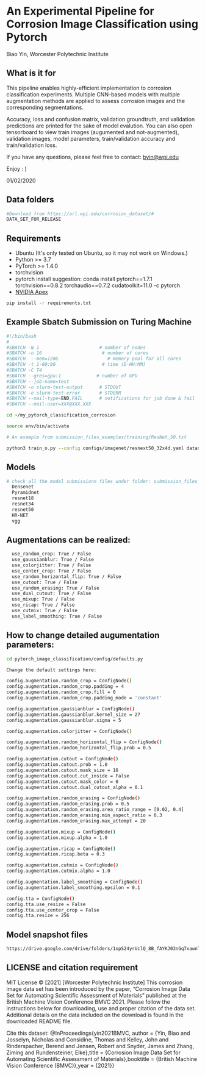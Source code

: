 # An Experimental Pipeline for Corrosion Image Classification using Pytorch

Biao Yin, Worcester Polytechnic Institute


## What is it for

This pipeline enables highly-efficient implementation to corrosion classification experiments. Multiple CNN-based models with multiple augmentation methods are applied to assess corrosion images and the corresponding segmentations.

Accuracy, loss and confusion matrix, validation groundtruth, and validation predictions are printed for the sake of model evalution.
You can also open tensorboard to view train images (augumented and not-augmented), validation images, model parameters, train/validation accuracy and train/validation loss.

If you have any questions, please feel free to contact: byin@wpi.edu

Enjoy : )

01/02/2020

## Data folders
```bash
#Download from https://arl.wpi.edu/corrosion_dataset/#
DATA_SET_FOR_RELEASE
```

## Requirements

* Ubuntu (It's only tested on Ubuntu, so it may not work on Windows.)
* Python >= 3.7
* PyTorch >= 1.4.0
* torchvision
* pytorch install suggestion: conda install pytorch==1.7.1 torchvision==0.8.2 torchaudio==0.7.2 cudatoolkit=11.0 -c pytorch
* [NVIDIA Apex](https://github.com/NVIDIA/apex)

```bash
pip install -r requirements.txt
```

## Example Sbatch Submission on Turing Machine 

```bash
#!/bin/bash
#
#SBATCH -N 1                      # number of nodes
#SBATCH -n 16                      # number of cores
#SBATCH  --mem=120G                  # memory pool for all cores
#SBATCH -t 1-00:00                 # time (D-HH:MM)
#SBATCH -C T4
#SBATCH --gres=gpu:1             # number of GPU
#SBATCH --job-name=test
#SBATCH -o slurm-test-output      # STDOUT
#SBATCH -e slurm-test-error       # STDERR
#SBATCH --mail-type=END,FAIL      # notifications for job done & fail
#SBATCH --mail-user=XXX@XXX.XXX

cd ~/my_pytorch_classification_corrosion

source env/bin/activate

# An example from submission_files_examples/training/ResNet_50.txt

python3 train_o.py --config configs/imagenet/resnext50_32x4d.yaml dataset.dataset_dir DATA_SET_FOR_RELEASE/DATA_SET_FOR_RELEASE/renamed/cross_val_1  dataset.n_classes 5 train.base_lr 1e-3 train.weight_decay 5e-2 train.batch_size 32 validation.batch_size 1 scheduler.epochs 2000 scheduler.warmup.type 'exponential' scheduler.type 'cosine' augmentation.use_colorjitter True augmentation.colorjitter.bright_1 1.5 augmentation.colorjitter.bright_2 2.0 augmentation.colorjitter.contrast_1 0.5 augmentation.colorjitter.contrast_2 1.5 augmentation.colorjitter.sat_1 0.5 augmentation.colorjitter.sat_2 1.5 augmentation.colorjitter.hue 0.5 augmentation.colorjitter.prob 0.25 augmentation.use_random_erasing True augmentation.random_erasing.prob 0.25 augmentation.random_erasing.area_ratio_range_1 0.05 augmentation.random_erasing.area_ratio_range_2 0.15 augmentation.random_erasing.max_attempt 5 augmentation.use_random_perspective True augmentation.random_perspective.distortion_scale 0.25 augmentation.random_perspective.prob 0.75 augmentation.use_randomresizecrop True augmentation.random_resize_crop.scale_1 0.3 augmentation.random_resize_crop.scale_2 0.7 augmentation.random_resize_crop.prob 0.25 augmentation.use_random_crop True augmentation.random_crop.padding 4 augmentation.random_crop.padding_mode 'constant' augmentation.random_crop.prob 0.50 train.output_dir scheduler_single_10cv_bestparam/ori/R50/crossval/combo/cv1

```

## Models

```bash
# check all the model submissionn files under folder: submission_files_examples
  Densenet
  Pyramidnet
  resnet18
  resnet34
  resnet50
  HR-NET
  vgg
```
## Augmentations can be realized:

```bash
  use_random_crop: True / False
  use_gaussianblur: True / False
  use_colorjitter: True / False
  use_center_crop: True / False
  use_random_horizontal_flip: True / False
  use_cutout: True / False
  use_random_erasing: True / False
  use_dual_cutout: True / False
  use_mixup: True / False
  use_ricap: True / False
  use_cutmix: True / False
  use_label_smoothing: True / False
``` 
## How to change detailed augumentation parameters:
```bash
cd pytorch_image_classification/config/defaults.py

Change the default settings here:

config.augmentation.random_crop = ConfigNode()
config.augmentation.random_crop.padding = 4
config.augmentation.random_crop.fill = 0
config.augmentation.random_crop.padding_mode = 'constant'

config.augmentation.gaussianblur = ConfigNode()
config.augmentation.gaussianblur.kernel_size = 27
config.augmentation.gaussianblur.sigma = 5

config.augmentation.colorjitter = ConfigNode()

config.augmentation.random_horizontal_flip = ConfigNode()
config.augmentation.random_horizontal_flip.prob = 0.5

config.augmentation.cutout = ConfigNode()
config.augmentation.cutout.prob = 1.0
config.augmentation.cutout.mask_size = 16
config.augmentation.cutout.cut_inside = False
config.augmentation.cutout.mask_color = 0
config.augmentation.cutout.dual_cutout_alpha = 0.1

config.augmentation.random_erasing = ConfigNode()
config.augmentation.random_erasing.prob = 0.5
config.augmentation.random_erasing.area_ratio_range = [0.02, 0.4]
config.augmentation.random_erasing.min_aspect_ratio = 0.3
config.augmentation.random_erasing.max_attempt = 20

config.augmentation.mixup = ConfigNode()
config.augmentation.mixup.alpha = 1.0

config.augmentation.ricap = ConfigNode()
config.augmentation.ricap.beta = 0.3

config.augmentation.cutmix = ConfigNode()
config.augmentation.cutmix.alpha = 1.0

config.augmentation.label_smoothing = ConfigNode()
config.augmentation.label_smoothing.epsilon = 0.1

config.tta = ConfigNode()
config.tta.use_resize = False
config.tta.use_center_crop = False
config.tta.resize = 256
```

## Model snapshot files
```bash
https://drive.google.com/drive/folders/1xpS24yrUclQ_8B_fAYKJ03nGq7xawnTy?usp=sharing
```

## LICENSE and citation requirement
MIT License © [2021] [Worcester Polytechnic Institute]
This corrosion image data set has been introduced by the paper, “Corrosion Image Data Set for Automating Scientific Assessment of Materials” published at the British Machine Vision Conference BMVC 2021. Please follow the instructions below for downloading, use and proper citation of the data set. Additional details on the data included on the download is found in the downloaded README file.

Cite this dataset:
@InProceedings{yin2021BMVC, author = {Yin, Biao and Josselyn, Nicholas and Considine, Thomas and Kelley, John and Rinderspacher, Berend and Jensen, Robert and Snyder, James and Zhang, Ziming and Rundensteiner, Elke},title = {Corrosion Image Data Set for Automating Scientific Assessment of Materials},booktitle = {British Machine Vision Conference (BMVC)},year = {2021}}

